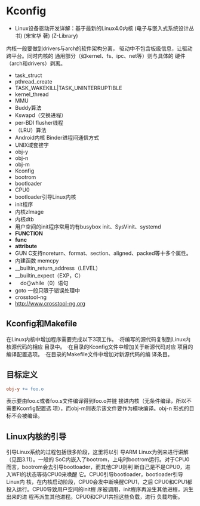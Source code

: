 # Kconfig

- Linux设备驱动开发详解：基于最新的Linux4.0内核 (电子与嵌入式系统设计丛书) (宋宝华 著) (Z-Library)

内核一般要做到drivers与arch的软件架构分离，
驱动中不包含板级信息，让驱动跨平台。同时内核的
通用部分（如kernel、fs、ipc、net等）则与具体的
硬件（arch和drivers）剥离。

- task_struct
- pthread_create
- TASK_WAKEKILL|TASK_UNINTERRUPTIBLE
- kernel_thread
- MMU
- Buddy算法
- Kswapd（交换进程）
- per-BDI flusher线程
- （LRU）算法
- Android内核 Binder进程间通信方式
- UNIX域套接字
- obj-y
- obj-n
- obj-m
- Kconfig
- bootrom
- bootloader
- CPU0
- bootloader引导Linux内核
- init程序
- 内核zImage
- 内核dtb
- 用户空间的init程序常用的有busybox init、SysVinit、systemd
- __FUNCTION__
- __func__
- __attribute__
- GUN C支持noreturn、format、section、aligned、packed等十多个属性。
- 内建函数 memcpy
- __builtin_return_address（LEVEL）
- __builtin_expect（EXP，C）
- 　do{}while（0）语句
- goto 一般只限于错误处理中
- crosstool-ng
- http://www.crosstool-ng.org

## Kconfig和Makefile

在Linux内核中增加程序需要完成以下3项工作。
·将编写的源代码复制到Linux内核源代码的相应
目录中。
·在目录的Kconfig文件中增加关于新源代码对应
项目的编译配置选项。
·在目录的Makefile文件中增加对新源代码的编
译条目。


## 目标定义

```makefile
obj-y += foo.o
```

表示要由foo.c或者foo.s文件编译得到foo.o并链
接进内核（无条件编译，所以不需要Kconfig配置选
项），而obj-m则表示该文件要作为模块编译。obj-n
形式的目标不会被编译。


## Linux内核的引导


引导Linux系统的过程包括很多阶段，这里将以引
导ARM Linux为例来进行讲解（见图3.11）。一般的
SoC内嵌入了bootrom，上电时bootrom运行。对于CPU0
而言，bootrom会去引导bootloader，而其他CPU则判
断自己是不是CPU0，进入WFI的状态等待CPU0来唤醒
它。CPU0引导bootloader，bootloader引导Linux内
核，在内核启动阶段，CPU0会发中断唤醒CPU1，之后
CPU0和CPU1都投入运行。CPU0导致用户空间的init程
序被调用，init程序再派生其他进程，派生出来的进
程再派生其他进程。CPU0和CPU1共担这些负载，进行
负载均衡。
